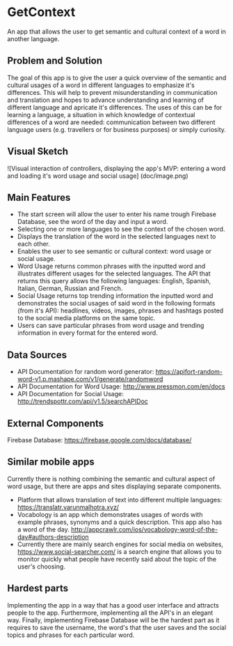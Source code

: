 # GetContext
An app that allows the user to get semantic and cultural context of a word in another language.

## Problem and Solution
The goal of this app is to give the user a quick overview of the semantic and cultural usages of a word in different languages to emphasize it's differences. This will help to prevent misunderstanding in communication and translation and hopes to advance understanding and learning of different language and apricate it's differences. The uses of this can be for learning a language, a situation in which knowledge of contextual differences of a word are needed: communication between two different language users (e.g. travellers or for business purposes) or simply curiosity. 

## Visual Sketch 
![Visual interaction of controllers, displaying the app's MVP: entering a word and loading it's word usage and social usage] (doc/image.png)

## Main Features 
* The start screen will allow the user to enter his name trough Firebase Database, see the word of the day and input a word. 
* Selecting one or more languages to see the context of the chosen word.
* Displays the translation of the word in the selected languages next to each other.
* Enables the user to see semantic or cultural context: word usage or social usage.
* Word Usage returns common phrases with the inputted word and illustrates different usages for the selected languages. The API that returns this query allows the following languages: English, Spanish, Italian, German, Russian and French. 
* Social Usage returns top trending information the inputted word and demonstrates the social usages of said word in the following formats (from it's API): headlines, videos, images, phrases and hashtags posted to the social media platforms on the same topic. 
* Users can save particular phrases from word usage and trending information in every format for the entered word. 

## Data Sources
* API Documentation for random word generator:  https://apifort-random-word-v1.p.mashape.com/v1/generate/randomword
* API Documentation for Word Usage:  http://www.pressmon.com/en/docs
* API Documentation for Social Usage: http://trendspottr.com/api/v1.5/searchAPIDoc

## External Components
Firebase Database: https://firebase.google.com/docs/database/

## Similar mobile apps
Currently there is nothing combining the semantic and cultural aspect of word usage, but there are apps and sites displaying separate components. 
* Platform that allows translation of text into different multiple languages: https://translatr.varunmalhotra.xyz/
* Vocabology is an app which demonstrates usages of words with example phrases, synonyms and a quick description. This app also has a word of the day. http://appcrawlr.com/ios/vocabology-word-of-the-day#authors-description
* Currently there are mainly search engines for social media on websites, https://www.social-searcher.com/ is a search engine that allows you to monitor quickly what people have recently said about the topic of the user's choosing.

## Hardest parts
Implementing the app in a way that has a good user interface and attracts people to the app. Furthermore, implementing all the API's in an elegant way. Finally, implementing Firebase Database will be the hardest part as it requires to save the username, the word's that the user saves and the social topics and phrases for each particular word.

